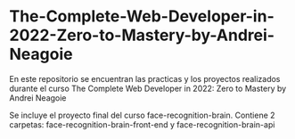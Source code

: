 # The-Complete-Web-Developer-in-2022-Zero-to-Mastery-by-Andrei-Neagoie
En este repositorio se encuentran las practicas y los proyectos realizados durante el curso The Complete Web Developer in 2022: Zero to Mastery by Andrei Neagoie

Se incluye el proyecto final del curso face-recognition-brain. Contiene 2 carpetas: face-recognition-brain-front-end y face-recognition-brain-api
